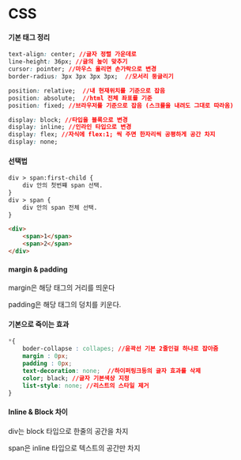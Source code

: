 # CSS 

#### 기본 태그 정리

```css
text-align: center; //글자 정렬 가운데로
line-height: 36px; //글의 높이 맞추기
cursor: pointer; //마우스 올리면 손가락으로 변경
border-radius: 3px 3px 3px 3px;  //모서리 둥글리기

position: relative;  //내 현재위치를 기준으로 잡음
position: absolute;  //html 전체 좌표를 기준
position: fixed; //브라우저를 기준으로 잡음 (스크롤을 내려도 그대로 따라옴)

display: block; //타입을 블록으로 변경
display: inline; //인라인 타입으로 변경
display: flex; //자식에 flex:1; 씩 주면 한자리씩 공평하게 공간 차지
display: none;
```



#### 선택법

```html
div > span:first-child {
	div 안의 첫번쨰 span 선택.
}
div > span {
	div 안의 span 전체 선택.
}

<div>
    <span>1</span>
	<span>2</span>
</div>
```



#### margin & padding

margin은 해당 태그의 거리를 띄운다

padding은 해당 태그의 덩치를 키운다.



#### 기본으로 죽이는 효과

```css
*{
    boder-collapse : collapes; //윤곽선 기본 2줄인걸 하나로 잡아줌
    margin : 0px;
    padding : 0px;
    text-decoration: none;  //하이퍼링크등의 글자 효과를 삭제
    color; black; //글자 기본색상 지정
    list-style: none; //리스트의 스타일 제거
}
```



####  Inline & Block 차이

div는 block 타입으로 한줄의 공간을 차지

span은 inline 타입으로 텍스트의 공간만 차지



